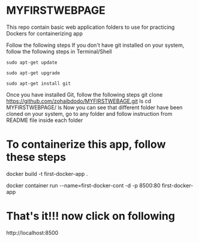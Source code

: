# MYFIRSTWEBPAGE

This repo contain basic web application folders to use for practicing Dockers for containerizing app

Follow the following steps
If you don't have git installed on your system, follow the following steps in Terminal/Shell
```
sudo apt-get update
```
```
sudo apt-get upgrade
```
```
sudo apt-get install git
```
Once you have installed Git, follow the following steps
git clone https://github.com/zohaibdodo/MYFIRSTWEBAGE.git
ls
cd MYFIRSTWEBPAGE/
ls
Now you can see that different folder have been cloned on your system, go to any folder and follow instruction from README file inside each folder


# To containerize this app, follow these steps

docker build -t first-docker-app .

docker container run --name=first-docker-cont -d -p 8500:80 first-docker-app

# That's it!!! now click on following

http://localhost:8500